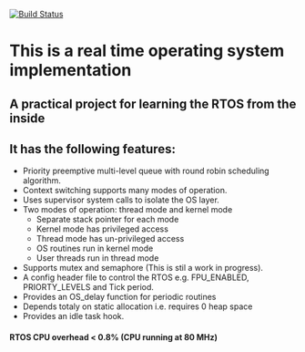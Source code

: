 
[![Build Status](https://travis-ci.com/diaa3007/myRTOS.svg?branch=master)](https://travis-ci.com/diaa3007/myRTOS/)

# This is a real time operating system implementation
## A practical project for learning the RTOS from the inside

## It has the following features:
- Priority preemptive multi-level queue with round robin scheduling algorithm.
- Context switching supports many modes of operation.
- Uses supervisor system calls to isolate the OS layer.
- Two modes of operation: thread mode and kernel mode
	- Separate stack pointer for each mode
	- Kernel mode has privileged access
	- Thread mode has un-privileged access
	- OS routines run in kernel mode 
	- User threads run in thread mode
- Supports mutex and semaphore (This is stil a work in progress).
- A config header file to control the RTOS e.g. FPU_ENABLED, PRIORTY_LEVELS and Tick period.
- Provides an OS_delay function for periodic routines
- Depends totaly on static allocation i.e. requires 0 heap space
- Provides an idle task hook.


#### RTOS CPU overhead < 0.8%	(CPU running at 80 MHz)
